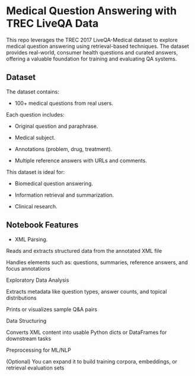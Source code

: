# Medical Question Answering with TREC LiveQA Data

This repo leverages the TREC 2017 LiveQA-Medical dataset to explore medical question answering using retrieval-based techniques. The dataset provides real-world, consumer health questions and curated answers, offering a valuable foundation for training and evaluating QA systems.

## Dataset
The dataset contains:

- 100+ medical questions from real users.

Each question includes:

- Original question and paraphrase.

- Medical subject.

- Annotations (problem, drug, treatment).

- Multiple reference answers with URLs and comments.

This dataset is ideal for:

- Biomedical question answering.

- Information retrieval and summarization.

- Clinical research.

## Notebook Features

- XML Parsing.

Reads and extracts structured data from the annotated XML file

Handles elements such as: questions, summaries, reference answers, and focus annotations

Exploratory Data Analysis

Extracts metadata like question types, answer counts, and topical distributions

Prints or visualizes sample Q&A pairs

Data Structuring

Converts XML content into usable Python dicts or DataFrames for downstream tasks

Preprocessing for ML/NLP

(Optional) You can expand it to build training corpora, embeddings, or retrieval evaluation sets



